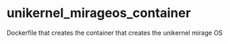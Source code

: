 # unikernel_mirageos_container
Dockerfile that creates the container that creates the unikernel mirage OS
